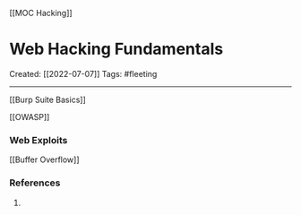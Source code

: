 [[MOC Hacking]]

# Web Hacking Fundamentals
Created:  [[2022-07-07]]
Tags: #fleeting 

---
[[Burp Suite Basics]]

[[OWASP]]







### Web Exploits

[[Buffer Overflow]]




### References
1. 